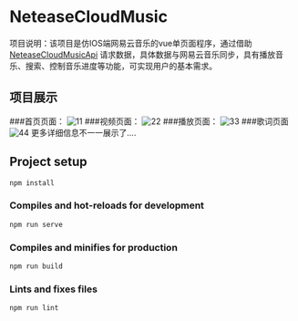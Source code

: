 # NeteaseCloudMusic 

项目说明：该项目是仿IOS端网易云音乐的vue单页面程序，通过借助[NeteaseCloudMusicApi](https://github.com/Binaryify/NeteaseCloudMusicApi) 请求数据，具体数据与网易云音乐同步，具有播放音乐、搜索、控制音乐进度等功能，可实现用户的基本需求。

## 项目展示
###首页页面：
![11](https://github.com/15920384501/NeteaseCloudMusic/blob/master/img-stroage/11.png)
###视频页面：
![22](https://github.com/15920384501/NeteaseCloudMusic/blob/master/img-stroage/22.png)
###播放页面：
![33](https://github.com/15920384501/NeteaseCloudMusic/blob/master/img-stroage/33.png)
###歌词页面
![44](https://github.com/15920384501/NeteaseCloudMusic/blob/master/img-stroage/55.png)
更多详细信息不一一展示了....
## Project setup

```
npm install
```

### Compiles and hot-reloads for development
```
npm run serve
```

### Compiles and minifies for production
```
npm run build
```

### Lints and fixes files
```
npm run lint
```


